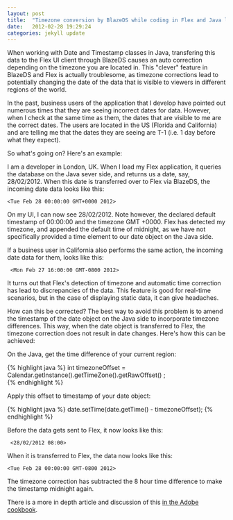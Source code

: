 ```yaml
---
layout: post
title:  "Timezone conversion by BlazeDS while coding in Flex and Java leads to date changes"
date:   2012-02-28 19:29:24
categories: jekyll update
---
```


When working with Date and Timestamp classes in Java, transfering this data to the Flex UI client through BlazeDS causes an auto correction depending on the timezone you are located in. This "clever" feature in BlazeDS and Flex is actually troublesome, as timezone corrections lead to potentially changing the date of the data that is visible to viewers in different regions of the world.

In the past, business users of the application that I develop have pointed out numerous times that they are seeing incorrect dates for data. However, when I check at the same time as them, the dates that are visible to me are the correct dates. The users are located in the US (Florida and California) and are telling me that the dates they are seeing are T-1 (i.e. 1 day before what they expect).

 So what's going on?  Here's an example:

 I am a developer in London, UK. When I load my Flex application, it queries the database on the Java sever side, and returns us a date, say, 28/02/2012. When this date is transferred over to Flex via BlazeDS, the incoming date data looks like this:
 
`
<Tue Feb 28 00:00:00 GMT+0000 2012>
`
 
On my UI, I can now see 28/02/2012. Note however, the declared default timestamp of 00:00:00 and the timezone GMT +0000. Flex has detected my timezone, and appended the default time of midnight, as we have not specifically provided a time element to our date object on the Java side.

 If a business user in California also performs the same action, the incoming date data for them, looks like this:

` 
<Mon Feb 27 16:00:00 GMT-0800 2012>
`
 
It turns out that Flex's detection of timezone and automatic time correction has lead to discrepancies of the data. This feature is good for real-time scenarios, but in the case of displaying static data, it can give headaches.

 
How can this be corrected? The best way to avoid this problem is to amend the timestamp of the date object on the Java side to incorporate timezone differences. This way, when the date object is transferred to Flex, the timezone correction does not result in date changes. Here's how this can be achieved:

 
On the Java, get the time difference of your current region:

 
{% highlight java %}
int timezoneOffset = Calendar.getInstance().getTimeZone().getRawOffset() ;  
{% endhighlight %}
 

Apply this offset to timestamp of your date object:

{% highlight java %} 
date.setTime(date.getTime() - timezoneOffset);
{% endhighlight %} 

Before the data gets sent to Flex, it now looks like this:


` 
<28/02/2012 08:00>
`

When it is transferred to Flex, the data now looks like this:

`
<Tue Feb 28 00:00:00 GMT-0800 2012>
`
 
The timezone correction has subtracted the 8 hour time difference to make the timestamp midnight again.

 
There is a more in depth article and discussion of this [in the Adobe cookbook][cookbook].

[cookbook]:  http://cookbooks.adobe.com/post_Date_time_transfer_in_BlazeDS-13114.html

